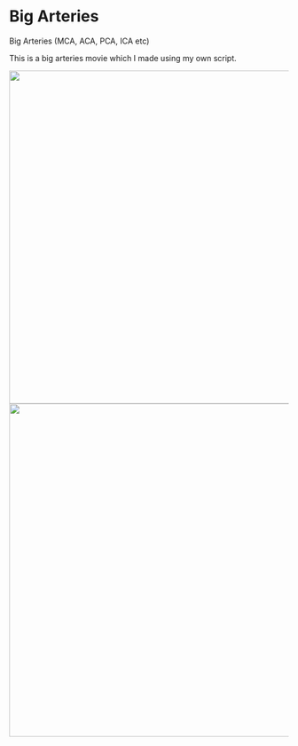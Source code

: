 # Big Arteries
Big Arteries (MCA, ACA, PCA, ICA etc)

This is a big arteries movie which I made using my own script.

<img src="/penny4860/Yolo-digit-detector/raw/master/images/svhn.png" height="600" style="max-width:100%;">

<img src="/penny4860/Yolo-digit-detector/raw/master/images/svhn.png" height="600" style="max-width:100%;">

